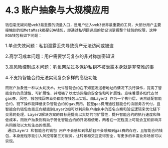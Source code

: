 # 4.3 账户抽象与大规模应用

    钱包毫无疑问是web3最重要的流量入口，是用户进入web3世界最重要的工具，大部分用户主要接触到的如MetaMask都是EOA钱包，即通过私钥翻译后的助记词掌握整个钱包的权限，这种EOA钱包有如下问题：

1.单点失效问题：私钥泄露丢失导致资产无法访问或被盗

2.高学习成本问题：用户需要学习复杂的非对称加密知识

3.高风险控制成本问题：钓鱼网站过多保护私钥不被泄露本身就是非常难的事

4.不支持智能合约无法实现复杂多样的高级功能

    而账户抽象是一种以太坊技术，允许智能合约在不知道发送者地址的情况下执行操作，提高了智能合约的灵活性、可扩展性，并增强了以太坊网络的安全性和可扩展性。意味着很多如代支付gas费，风控，钱包找回等业务都能在钱包上实现。而Layer2 作为一个执行层，天然适配智能合约，链下操作能降低复杂智能合约的gas费用，甚至gas费用通过智能合约由服务方代付，且智能合约钱包也能反向赋能到Layer2如可以利用账户抽象中的签名方案和验证逻辑来优化链下交易的处理，Layer2解决方案的目标是提高以太坊的可扩展性，提升智能合约的执行速度和降低成本，而账户抽象则有助于简化智能合约的开发和使用，两者在一定程度上可能会互相影响并共同推动以太坊生态的发展。
     通过Layer2 和智能合约钱包 用户不会感知到私钥且不会感知到gas费的存在，且智能合约钱包，本身是程序能引入风控等第三方服务，让转账和交互变得安全，有更多的丰富业务场景可以实现。
